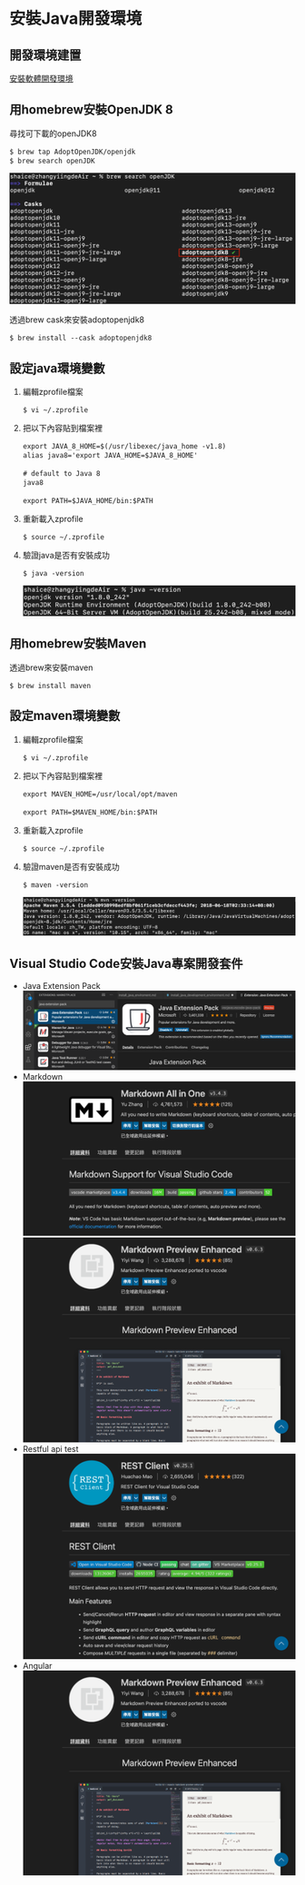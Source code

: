 # 安裝Java開發環境
## 開發環境建置
[安裝軟體開發環境](install_dev_env.md)

## 用homebrew安裝OpenJDK 8
尋找可下載的openJDK8
```
$ brew tap AdoptOpenJDK/openjdk
$ brew search openJDK
```
![search_openJDK.png](install_java_dev_env/search_openJDK.png)

透過brew cask來安裝adoptopenjdk8
```
$ brew install --cask adoptopenjdk8
```

## 設定java環境變數
1. 編輯zprofile檔案
    ```
    $ vi ~/.zprofile
    ```
2. 把以下內容貼到檔案裡
    ```
    export JAVA_8_HOME=$(/usr/libexec/java_home -v1.8)
    alias java8='export JAVA_HOME=$JAVA_8_HOME'
    
    # default to Java 8
    java8

    export PATH=$JAVA_HOME/bin:$PATH
    ```
3. 重新載入zprofile
    ```
    $ source ~/.zprofile
    ```
4. 驗證java是否有安裝成功
    ```
    $ java -version
    ```
    ![check_java_is_available.png](install_java_dev_env/check_java_is_available.png)

## 用homebrew安裝Maven
透過brew來安裝maven
```
$ brew install maven
```

## 設定maven環境變數
1. 編輯zprofile檔案
    ```
    $ vi ~/.zprofile
    ```
2. 把以下內容貼到檔案裡
    ```
    export MAVEN_HOME=/usr/local/opt/maven

    export PATH=$MAVEN_HOME/bin:$PATH
    ```
3. 重新載入zprofile
    ```
    $ source ~/.zprofile
    ```
4. 驗證maven是否有安裝成功
    ```
    $ maven -version
    ```
    ![check_maven_is_available.png](install_java_dev_env/check_maven_is_available.png)

## Visual Studio Code安裝Java專案開發套件
- Java Extension Pack
    ![download_Java Extension Pack.png](install_java_dev_env/download_Java%20Extension%20Pack.png)
- Markdown
    ![Markdown All in One.png](install_java_dev_env/Markdown%20All%20in%20One.png)
    ![Markdown Preview Enhanced.png](install_java_dev_env/Markdown%20Preview%20Enhanced.png)
- Restful api test
    ![REST Client.png](install_java_dev_env/REST%20Client.png)
- Angular
    ![Markdown Preview Enhanced.png](install_java_dev_env/Markdown%20Preview%20Enhanced.png)